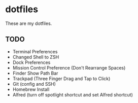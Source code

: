 # dotfiles

These are my dotfiles.

## TODO
- Terminal Preferences
- Changed Shell to ZSH
- Dock Preferences
- Mission Control Preference (Don't Rearrange Spaces)
- Finder Show Path Bar
- Trackpad (Three Finger Drag and Tap to Click)
- Git (config and SSH)
- Homebrew Install
- Alfred (turn off spotlight shortcut and set Alfred shortcut)